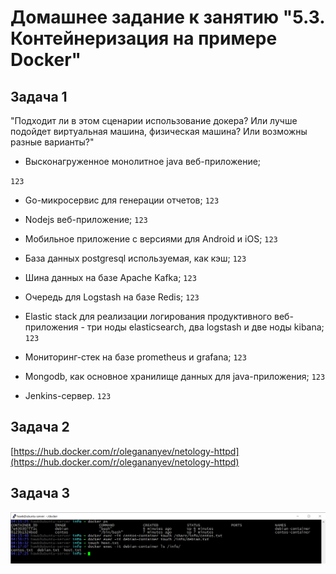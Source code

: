 # Домашнее задание к занятию "5.3. Контейнеризация на примере Docker"

## Задача 1 

"Подходит ли в этом сценарии использование докера? Или лучше подойдет виртуальная машина, физическая машина? Или возможны разные варианты?"

- Высконагруженное монолитное java веб-приложение;

`123`

- Go-микросервис для генерации отчетов;
`123`

- Nodejs веб-приложение;
`123`

- Мобильное приложение c версиями для Android и iOS;
`123`

- База данных postgresql используемая, как кэш;
`123`

- Шина данных на базе Apache Kafka;
`123`

- Очередь для Logstash на базе Redis;
`123`

- Elastic stack для реализации логирования продуктивного веб-приложения - три ноды elasticsearch, два logstash и две ноды kibana;
`123`

- Мониторинг-стек на базе prometheus и grafana;
`123`

- Mongodb, как основное хранилище данных для java-приложения;
`123`

- Jenkins-сервер.
`123`
## Задача 2 

[https://hub.docker.com/r/olegananyev/netology-httpd](https://hub.docker.com/r/olegananyev/netology-httpd)

## Задача 3 

![screenshot](https://raw.githubusercontent.com/OlegAnanyev/devops-netology/master/homeworks/05-virt-03-docker-usage.png)
